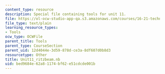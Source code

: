 ```yaml
---
content_type: resource
description: Special file containing tools for unit 11.
file: https://ol-ocw-studio-app-qa.s3.amazonaws.com/courses/16-21-techniques-for-structural-analysis-and-design-spring-2005/bed9684e62a81174bf62e51cdcde001b_Unit11_ritzbeam.nb
file_type: text/plain
learning_resource_types:
- Tools
ocw_type: OCWFile
parent_title: Tools
parent_type: CourseSection
parent_uid: 12d4044e-3d59-878d-ce3a-8df607d0b8d3
resourcetype: Other
title: Unit11_ritzbeam.nb
uid: bed9684e-62a8-1174-bf62-e51cdcde001b
---
```

